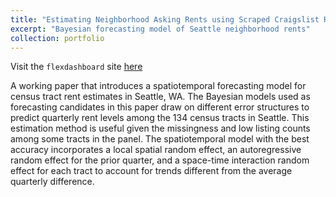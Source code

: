 ```yaml
---
title: "Estimating Neighborhood Asking Rents using Scraped Craigslist Rental Listings"
excerpt: "Bayesian forecasting model of Seattle neighborhood rents"
collection: portfolio
---
```


Visit the `flexdashboard` site [here](http://hesscl.com/smooth-sea)

A working paper that introduces a spatiotemporal forecasting model for census tract rent estimates in Seattle, WA. The Bayesian models used as forecasting candidates in this paper draw on different error structures to predict quarterly rent levels among the 134 census tracts in Seattle. This estimation method is useful given the missingness and low listing counts among some tracts in the panel. The spatiotemporal model with the best accuracy incorporates a local spatial random effect, an autoregressive random effect for the prior quarter, and a space-time interaction random effect for each tract to account for trends different from the average quarterly difference.

